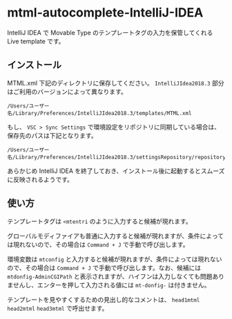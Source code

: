 # mtml-autocomplete-IntelliJ-IDEA

IntelliJ IDEA で Movable Type のテンプレートタグの入力を保管してくれる Live template です。

## インストール

MTML.xml 下記のディレクトリに保存してください。 `IntelliJIdea2018.3` 部分はご利用のバージョンによって異なります。

```
/Users/ユーザー名/Library/Preferences/IntelliJIdea2018.3/templates/MTML.xml
```

もし、 `VSC > Sync Settings` で環境設定をリポジトリに同期している場合は、保存先のパスは下記となります。

```
/Users/ユーザー名/Library/Preferences/IntelliJIdea2018.3/settingsRepository/repository/templates/MTML.xml
```

あらかじめ IntelliJ IDEA を終了しておき、インストール後に起動するとスムーズに反映されるようです。

## 使い方

テンプレートタグは `<mtentri` のように入力すると候補が現れます。

グローバルモディファイアも普通に入力すると候補が現れますが、条件によっては現れないので、その場合は `Command + J` で手動で呼び出します。

環境変数は `mtconfig` と入力すると候補が現れますが、条件によっては現れないので、その場合は `Command + J` で手動で呼び出します。なお、候補には `mtdonfig-AdminCGIPath` と表示されますが、ハイフンは入力しなくても問題ありませんし、エンターを押して入力される値には `mt-donfig-` は付きません。

テンプレートを見やすくするための見出し的なコメントは、 `head1mtml` `head2mtml` `head3mtml` で呼出せます。